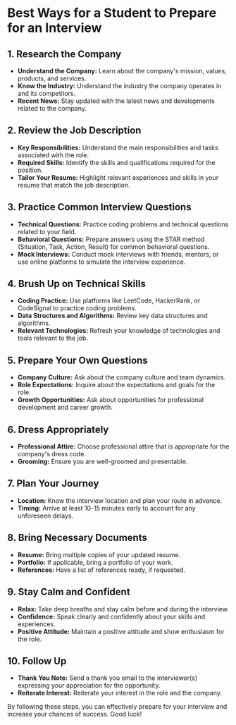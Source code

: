 # Best Ways for a Student to Prepare for an Interview
## 1. Research the Company
- **Understand the Company:** Learn about the company's mission, values, products, and services.
- **Know the Industry:** Understand the industry the company operates in and its competitors.
- **Recent News:** Stay updated with the latest news and developments related to the company.

## 2. Review the Job Description
- **Key Responsibilities:** Understand the main responsibilities and tasks associated with the role.
- **Required Skills:** Identify the skills and qualifications required for the position.
- **Tailor Your Resume:** Highlight relevant experiences and skills in your resume that match the job description.

## 3. Practice Common Interview Questions
- **Technical Questions:** Practice coding problems and technical questions related to your field.
- **Behavioral Questions:** Prepare answers using the STAR method (Situation, Task, Action, Result) for common behavioral questions.
- **Mock Interviews:** Conduct mock interviews with friends, mentors, or use online platforms to simulate the interview experience.

## 4. Brush Up on Technical Skills
- **Coding Practice:** Use platforms like LeetCode, HackerRank, or CodeSignal to practice coding problems.
- **Data Structures and Algorithms:** Review key data structures and algorithms.
- **Relevant Technologies:** Refresh your knowledge of technologies and tools relevant to the job.

## 5. Prepare Your Own Questions
- **Company Culture:** Ask about the company culture and team dynamics.
- **Role Expectations:** Inquire about the expectations and goals for the role.
- **Growth Opportunities:** Ask about opportunities for professional development and career growth.

## 6. Dress Appropriately
- **Professional Attire:** Choose professional attire that is appropriate for the company's dress code.
- **Grooming:** Ensure you are well-groomed and presentable.

## 7. Plan Your Journey
- **Location:** Know the interview location and plan your route in advance.
- **Timing:** Arrive at least 10-15 minutes early to account for any unforeseen delays.

## 8. Bring Necessary Documents
- **Resume:** Bring multiple copies of your updated resume.
- **Portfolio:** If applicable, bring a portfolio of your work.
- **References:** Have a list of references ready, if requested.

## 9. Stay Calm and Confident
- **Relax:** Take deep breaths and stay calm before and during the interview.
- **Confidence:** Speak clearly and confidently about your skills and experiences.
- **Positive Attitude:** Maintain a positive attitude and show enthusiasm for the role.

## 10. Follow Up
- **Thank You Note:** Send a thank you email to the interviewer(s) expressing your appreciation for the opportunity.
- **Reiterate Interest:** Reiterate your interest in the role and the company.

By following these steps, you can effectively prepare for your interview and increase your chances of success. Good luck!